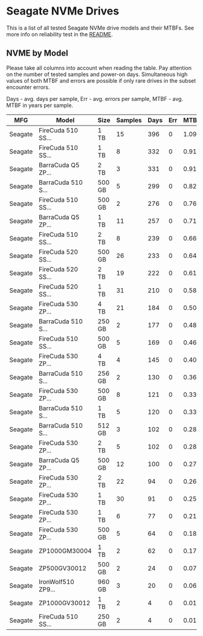 Seagate NVMe Drives
===================

This is a list of all tested Seagate NVMe drive models and their MTBFs. See more
info on reliability test in the [README](https://github.com/linuxhw/SMART).

NVME by Model
------------

Please take all columns into account when reading the table. Pay attention on the
number of tested samples and power-on days. Simultaneous high values of both MTBF
and errors are possible if only rare drives in the subset encounter errors.

Days - avg. days per sample,
Err  - avg. errors per sample,
MTBF - avg. MTBF in years per sample.

| MFG       | Model              | Size   | Samples | Days  | Err   | MTBF |
|-----------|--------------------|--------|---------|-------|-------|------|
| Seagate   | FireCuda 510 SS... | 1 TB   | 15      | 396   | 0     | 1.09   |
| Seagate   | FireCuda 510 SS... | 1 TB   | 8       | 332   | 0     | 0.91   |
| Seagate   | BarraCuda Q5 ZP... | 2 TB   | 3       | 331   | 0     | 0.91   |
| Seagate   | BarraCuda 510 S... | 500 GB | 5       | 299   | 0     | 0.82   |
| Seagate   | FireCuda 510 SS... | 500 GB | 2       | 276   | 0     | 0.76   |
| Seagate   | BarraCuda Q5 ZP... | 1 TB   | 11      | 257   | 0     | 0.71   |
| Seagate   | FireCuda 510 SS... | 2 TB   | 8       | 239   | 0     | 0.66   |
| Seagate   | FireCuda 520 SS... | 500 GB | 26      | 233   | 0     | 0.64   |
| Seagate   | FireCuda 520 SS... | 2 TB   | 19      | 222   | 0     | 0.61   |
| Seagate   | FireCuda 520 SS... | 1 TB   | 31      | 210   | 0     | 0.58   |
| Seagate   | FireCuda 530 ZP... | 4 TB   | 21      | 184   | 0     | 0.50   |
| Seagate   | BarraCuda 510 S... | 250 GB | 2       | 177   | 0     | 0.48   |
| Seagate   | FireCuda 510 SS... | 500 GB | 5       | 169   | 0     | 0.46   |
| Seagate   | FireCuda 530 ZP... | 4 TB   | 4       | 145   | 0     | 0.40   |
| Seagate   | BarraCuda 510 S... | 256 GB | 2       | 130   | 0     | 0.36   |
| Seagate   | FireCuda 530 ZP... | 500 GB | 8       | 121   | 0     | 0.33   |
| Seagate   | BarraCuda 510 S... | 1 TB   | 5       | 120   | 0     | 0.33   |
| Seagate   | BarraCuda 510 S... | 512 GB | 3       | 102   | 0     | 0.28   |
| Seagate   | FireCuda 530 ZP... | 2 TB   | 5       | 102   | 0     | 0.28   |
| Seagate   | BarraCuda Q5 ZP... | 500 GB | 12      | 100   | 0     | 0.27   |
| Seagate   | FireCuda 530 ZP... | 2 TB   | 22      | 94    | 0     | 0.26   |
| Seagate   | FireCuda 530 ZP... | 1 TB   | 30      | 91    | 0     | 0.25   |
| Seagate   | FireCuda 530 ZP... | 1 TB   | 6       | 77    | 0     | 0.21   |
| Seagate   | FireCuda 530 ZP... | 500 GB | 5       | 64    | 0     | 0.18   |
| Seagate   | ZP1000GM30004      | 1 TB   | 2       | 62    | 0     | 0.17   |
| Seagate   | ZP500GV30012       | 500 GB | 2       | 24    | 0     | 0.07   |
| Seagate   | IronWolf510 ZP9... | 960 GB | 3       | 20    | 0     | 0.06   |
| Seagate   | ZP1000GV30012      | 1 TB   | 2       | 4     | 0     | 0.01   |
| Seagate   | FireCuda 510 SS... | 250 GB | 2       | 4     | 0     | 0.01   |
